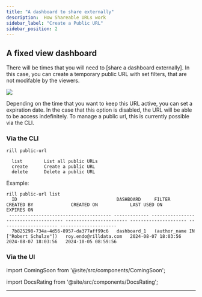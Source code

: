 ```yaml
---
title: "A dashboard to share externally"
description:  How Shareable URLs work
sidebar_label: "Create a Public URL"
sidebar_position: 2
---
```


## A fixed view dashboard
There will be times that you will need to [share a dashboard externally]. In this case, you can create a temporary public URL with set filters, that are not modifable by the viewers.

<img src = '/img/tutorials/205/public-url.gif' class='rounded-gif' />
<br />


Depending on the time that you want to keep this URL active, you can set a expiration date. In the case that this option is disabled, the URL will be able to be access indefinitely. To manage a  public url, this is currently possible via the CLI.

### Via the CLI
```
rill public-url 

  list        List all public URLs
  create      Create a public URL
  delete      Delete a public URL
```
Example:
```
rill public-url list
  ID                                     DASHBOARD     FILTER                                CREATED BY              CREATED ON            LAST USED ON          EXPIRES ON           
 -------------------------------------- ------------- ------------------------------------- ----------------------- --------------------- --------------------- --------------------- 
  7b825298-734a-4d56-8957-da377aff99c6   dashboard_1   (author_name IN ["Robert Schulze"])   roy.endo@rilldata.com   2024-08-07 18:03:56   2024-08-07 18:03:56   2024-10-05 08:59:56  
  ```

### Via the UI
import ComingSoon from '@site/src/components/ComingSoon';

<ComingSoon />

<div class='contents_to_overlay'>

</div>




import DocsRating from '@site/src/components/DocsRating';

---
<DocsRating />
